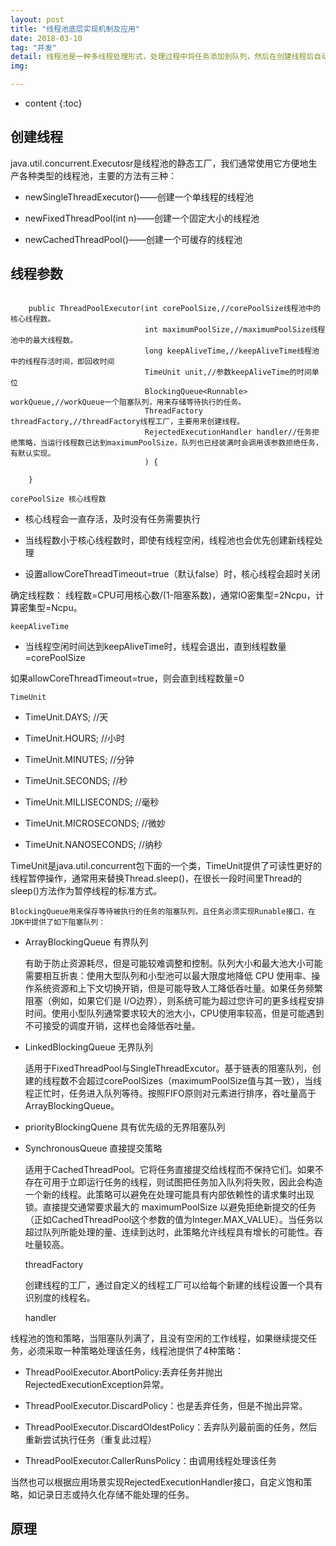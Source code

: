 ```yaml
---
layout: post
title: "线程池底层实现机制及应用"
date: 2018-03-10
tag: "并发"
detail: 线程池是一种多线程处理形式，处理过程中将任务添加到队列，然后在创建线程后自动启动这些任务。线程池线程都是后台线程。每个线程都使用默认的堆栈大小，以默认的优先级运行，并处于多线程单元中。如果某个线程在托管代码中空闲（如正在等待某个事件）,则线程池将插入另一个辅助线程来使所有处理器保持繁忙。如果所有线程池线程都始终保持繁忙，但队列中包含挂起的工作，则线程池将在一段时间后创建另一个辅助线程但线程的数目永远不会超过最大值。超过最大值的线程可以排队，但他们要等到其他线程完成后才启动。
img: 

---
```


* content
{:toc}


## 创建线程

java.util.concurrent.Executosr是线程池的静态工厂，我们通常使用它方便地生产各种类型的线程池，主要的方法有三种：

* newSingleThreadExecutor()——创建一个单线程的线程池

* newFixedThreadPool(int n)——创建一个固定大小的线程池

* newCachedThreadPool()——创建一个可缓存的线程池

## 线程参数

```aidl

    public ThreadPoolExecutor(int corePoolSize,//corePoolSize线程池中的核心线程数。
                              int maximumPoolSize,//maximumPoolSize线程池中的最大线程数。
                              long keepAliveTime,//keepAliveTime线程池中的线程存活时间，即回收时间
                              TimeUnit unit,//参数keepAliveTime的时间单位
                              BlockingQueue<Runnable> workQueue,//workQueue一个阻塞队列，用来存储等待执行的任务。
                              ThreadFactory threadFactory,//threadFactory线程工厂，主要用来创建线程。
                              RejectedExecutionHandler handler//任务拒绝策略，当运行线程数已达到maximumPoolSize，队列也已经装满时会调用该参数拒绝任务，有默认实现。
                              ) {
        
    }

```

    corePoolSize 核心线程数
    
* 核心线程会一直存活，及时没有任务需要执行
    
* 当线程数小于核心线程数时，即使有线程空闲，线程池也会优先创建新线程处理
    
* 设置allowCoreThreadTimeout=true（默认false）时，核心线程会超时关闭

确定线程数： 线程数=CPU可用核心数/(1-阻塞系数)，通常IO密集型=2Ncpu，计算密集型=Ncpu。


    keepAliveTime
    
* 当线程空闲时间达到keepAliveTime时，线程会退出，直到线程数量=corePoolSize
    
如果allowCoreThreadTimeout=true，则会直到线程数量=0


    TimeUnit

* TimeUnit.DAYS;    //天

* TimeUnit.HOURS;    //小时

* TimeUnit.MINUTES;    //分钟

* TimeUnit.SECONDS;    //秒

* TimeUnit.MILLISECONDS;    //毫秒

* TimeUnit.MICROSECONDS;    //微妙

* TimeUnit.NANOSECONDS;    //纳秒

TimeUnit是java.util.concurrent包下面的一个类，TimeUnit提供了可读性更好的线程暂停操作，通常用来替换Thread.sleep()，在很长一段时间里Thread的sleep()方法作为暂停线程的标准方式。

    BlockingQueue用来保存等待被执行的任务的阻塞队列，且任务必须实现Runable接口，在JDK中提供了如下阻塞队列：

* ArrayBlockingQueue 有界队列

    有助于防止资源耗尽，但是可能较难调整和控制。队列大小和最大池大小可能需要相互折衷：使用大型队列和小型池可以最大限度地降低 CPU 使用率、操作系统资源和上下文切换开销，但是可能导致人工降低吞吐量。如果任务频繁阻塞（例如，如果它们是 I/O边界），则系统可能为超过您许可的更多线程安排时间。使用小型队列通常要求较大的池大小，CPU使用率较高，但是可能遇到不可接受的调度开销，这样也会降低吞吐量。
    
* LinkedBlockingQueue 无界队列

    适用于FixedThreadPool与SingleThreadExcutor。基于链表的阻塞队列，创建的线程数不会超过corePoolSizes（maximumPoolSize值与其一致），当线程正忙时，任务进入队列等待。按照FIFO原则对元素进行排序，吞吐量高于ArrayBlockingQueue。

* priorityBlockingQuene 具有优先级的无界阻塞队列


* SynchronousQueue 直接提交策略

    适用于CachedThreadPool。它将任务直接提交给线程而不保持它们。如果不存在可用于立即运行任务的线程，则试图把任务加入队列将失败，因此会构造一个新的线程。此策略可以避免在处理可能具有内部依赖性的请求集时出现锁。直接提交通常要求最大的 maximumPoolSize 以避免拒绝新提交的任务（正如CachedThreadPool这个参数的值为Integer.MAX_VALUE）。当任务以超过队列所能处理的量、连续到达时，此策略允许线程具有增长的可能性。吞吐量较高。

    threadFactory

    创建线程的工厂，通过自定义的线程工厂可以给每个新建的线程设置一个具有识别度的线程名。

    handler 
    
线程池的饱和策略，当阻塞队列满了，且没有空闲的工作线程，如果继续提交任务，必须采取一种策略处理该任务，线程池提供了4种策略：

* ThreadPoolExecutor.AbortPolicy:丢弃任务并抛出RejectedExecutionException异常。 

* ThreadPoolExecutor.DiscardPolicy：也是丢弃任务，但是不抛出异常。 

* ThreadPoolExecutor.DiscardOldestPolicy：丢弃队列最前面的任务，然后重新尝试执行任务（重复此过程）

* ThreadPoolExecutor.CallerRunsPolicy：由调用线程处理该任务 

当然也可以根据应用场景实现RejectedExecutionHandler接口，自定义饱和策略，如记录日志或持久化存储不能处理的任务。    
  


## 原理
